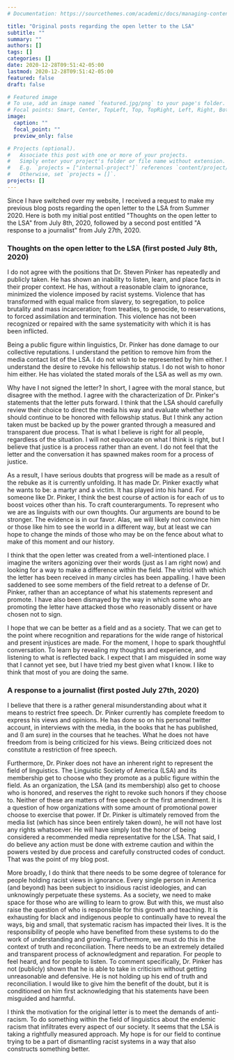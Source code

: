 ```yaml
---
# Documentation: https://sourcethemes.com/academic/docs/managing-content/

title: "Original posts regarding the open letter to the LSA"
subtitle: ""
summary: ""
authors: []
tags: []
categories: []
date: 2020-12-28T09:51:42-05:00
lastmod: 2020-12-28T09:51:42-05:00
featured: false
draft: false

# Featured image
# To use, add an image named `featured.jpg/png` to your page's folder.
# Focal points: Smart, Center, TopLeft, Top, TopRight, Left, Right, BottomLeft, Bottom, BottomRight.
image:
  caption: ""
  focal_point: ""
  preview_only: false

# Projects (optional).
#   Associate this post with one or more of your projects.
#   Simply enter your project's folder or file name without extension.
#   E.g. `projects = ["internal-project"]` references `content/project/deep-learning/index.md`.
#   Otherwise, set `projects = []`.
projects: []
---
```


Since I have switched over my website, I received a request to make my previous blog posts regarding the open letter to the LSA from Summer 2020. Here is both my initial post entitled "Thoughts on the open letter to the LSA" from  July 8th, 2020, followed by a second post entitled "A response to a journalist" from July 27th, 2020. 

### Thoughts on the open letter to the LSA (first posted July 8th, 2020)

I do not agree with the positions that Dr. Steven Pinker has repeatedly and publicly taken. He has shown an inability to listen, learn, and place facts in their proper context. He has, without a reasonable claim to ignorance, minimized the violence imposed by racist systems. Violence that has transformed with equal malice from slavery, to segregation, to police brutality and mass incarceration; from treaties, to genocide, to reservations, to forced assimilation and termination. This violence has not been recognized or repaired with the same systematicity with which it is has been inflicted.

Being a public figure within linguistics, Dr. Pinker has done damage to our collective reputations. I understand the petition to remove him from the media contact list of the LSA. I do not wish to be represented by him either. I understand the desire to revoke his fellowship status. I do not wish to honor him either. He has violated the stated morals of the LSA as well as my own.

Why have I not signed the letter? In short, I agree with the moral stance, but disagree with the method. I agree with the characterization of Dr. Pinker's statements that the letter puts forward. I think that the LSA should carefully review their choice to direct the media his way and evaluate whether he should continue to be honored with fellowship status. But I think any action taken must be backed up by the power granted through a measured and transparent due process. That is what I believe is right for all people, regardless of the situation. I will not equivocate on what I think is right, but I believe that justice is a process rather than an event. I do not feel that the letter and the conversation it has spawned makes room for a process of justice.

As a result, I have serious doubts that progress will be made as a result of the rebuke as it is currently unfolding. It has made Dr. Pinker exactly what he wants to be: a martyr and a victim. It has played into his hand. For someone like Dr. Pinker, I think the best course of action is for each of us to boost voices other than his. To craft counterarguments. To represent who we are as linguists with our own thoughts. Our arguments are bound to be stronger. The evidence is in our favor. Alas, we will likely not convince him or those like him to see the world in a different way, but at least we can hope to change the minds of those who may be on the fence about what to make of this moment and our history.

I think that the open letter was created from a well-intentioned place. I imagine the writers agonizing over their words (just as I am right now) and looking for a way to make a difference within the field. The vitriol with which the letter has been received in many circles has been appalling. I have been saddened to see some members of the field retreat to a defense of Dr. Pinker, rather than an acceptance of what his statements represent and promote. I have also been dismayed by the way in which some who are promoting the letter have attacked those who reasonably dissent or have chosen not to sign.

I hope that we can be better as a field and as a society. That we can get to the point where recognition and reparations for the wide range of historical and present injustices are made. For the moment, I hope to spark thoughtful conversation. To learn by revealing my thoughts and experience, and listening to what is reflected back. I expect that I am misguided in some way that I cannot yet see, but I have tried my best given what I know. I like to think that most of you are doing the same.

### A response to a journalist (first posted July 27th, 2020)

I believe that there is a rather general misunderstanding about what it means to restrict free speech. Dr. Pinker currently has complete freedom to express his views and opinions. He has done so on his personal twitter account, in interviews with the media, in the books that he has published, and (I am sure) in the courses that he teaches. What he does not have freedom from is being criticized for his views. Being criticized does not constitute a restriction of free speech.

Furthermore, Dr. Pinker does not have an inherent right to represent the field of linguistics. The Linguistic Society of America (LSA) and its membership get to choose who they promote as a public figure within the field. As an organization, the LSA (and its membership) also get to choose who is honored, and reserves the right to revoke such honors if they choose to. Neither of these are matters of free speech or the first amendment. It is a question of how organizations with some amount of promotional power choose to exercise that power. If Dr. Pinker is ultimately removed from the media list (which has since been entirely taken down), he will not have lost any rights whatsoever. He will have simply lost the honor of being considered a recommended media representative for the LSA. That said, I do believe any action must be done with extreme caution and within the powers vested by due process and carefully constructed codes of conduct. That was the point of my blog post.

More broadly, I do think that there needs to be some degree of tolerance for people holding racist views in ignorance. Every single person in America (and beyond) has been subject to insidious racist ideologies, and can unknowingly perpetuate these systems. As a society, we need to make space for those who are willing to learn to grow. But with this, we must also raise the question of who is responsible for this growth and teaching. It is exhausting for black and indigenous people to continually have to reveal the ways, big and small, that systematic racism has impacted their lives. It is the responsibility of people who have benefited from these systems to do the work of understanding and growing. Furthermore, we must do this in the context of truth and reconciliation. There needs to be an extremely detailed and transparent process of acknowledgment and reparation. For people to feel heard, and for people to listen. To comment specifically, Dr. Pinker has not (publicly) shown that he is able to take in criticism without getting unreasonable and defensive. He is not holding up his end of truth and reconciliation. I would like to give him the benefit of the doubt, but it is conditioned on him first acknowledging that his statements have been misguided and harmful. 

I think the motivation for the original letter is to meet the demands of anti-racism. To do something within the field of linguistics about the endemic racism that infiltrates every aspect of our society. It seems that the LSA is taking a rightfully measured approach. My hope is for our field to continue trying to be a part of dismantling racist systems in a way that also constructs something better.
